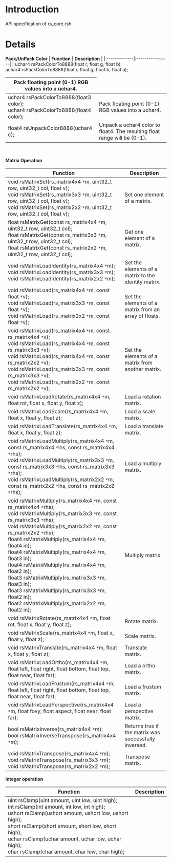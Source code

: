 # Introduction #

API specification of rs\_core.rsh


# Details #

**Pack/UnPack Color**
| **Function** | **Description** |
|:-------------|:----------------|
| uchar4 rsPackColorTo8888(float r, float g, float b);<br>uchar4 rsPackColorTo8888(float r, float g, float b, float a); <table><thead><th> Pack floating point (0-1) RGB values into a uchar4.</th></thead><tbody>
<tr><td> uchar4 rsPackColorTo8888(float3 color);<br>uchar4 rsPackColorTo8888(float4 color); </td><td> Pack floating point (0-1) RGB values into a uchar4. </td></tr>
<tr><td> float4 rsUnpackColor8888(uchar4 c); </td><td> Unpack a uchar4 color to float4.  The resulting float range will be (0-1). </td></tr></tbody></table>

<br>

<b>Matrix Operation</b>
<table><thead><th> <b>Function</b> </th><th> <b>Description</b> </th></thead><tbody>
<tr><td> void rsMatrixSet(rs_matrix4x4 <code>*</code>m, uint32_t row, uint32_t col, float v);<br>void rsMatrixSet(rs_matrix3x3 <code>*</code>m, uint32_t row, uint32_t col, float v);<br>void rsMatrixSet(rs_matrix2x2 <code>*</code>m, uint32_t row, uint32_t col, float v); </td><td> Set one element of a matrix. </td></tr>
<tr><td> float rsMatrixGet(const rs_matrix4x4 <code>*</code>m, uint32_t row, uint32_t col);<br>float rsMatrixGet(const rs_matrix3x3 <code>*</code>m, uint32_t row, uint32_t col);<br>float rsMatrixGet(const rs_matrix2x2 <code>*</code>m, uint32_t row, uint32_t col); </td><td> Get one element of a matrix. </td></tr>
<tr><td> void rsMatrixLoadIdentity(rs_matrix4x4 <code>*</code>m);<br>void rsMatrixLoadIdentity(rs_matrix3x3 <code>*</code>m);<br>void rsMatrixLoadIdentity(rs_matrix2x2 <code>*</code>m); </td><td> Set the elements of a matrix to the identity matrix. </td></tr>
<tr><td> void rsMatrixLoad(rs_matrix4x4 <code>*</code>m, const float <code>*</code>v);<br>void rsMatrixLoad(rs_matrix3x3 <code>*</code>m, const float <code>*</code>v);<br>void rsMatrixLoad(rs_matrix2x2 <code>*</code>m, const float <code>*</code>v); </td><td> Set the elements of a matrix from an array of floats. </td></tr>
<tr><td> void rsMatrixLoad(rs_matrix4x4 <code>*</code>m, const rs_matrix4x4 <code>*</code>v);<br>void rsMatrixLoad(rs_matrix4x4 <code>*</code>m, const rs_matrix3x3 <code>*</code>v);<br>void rsMatrixLoad(rs_matrix4x4 <code>*</code>m, const rs_matrix2x2 <code>*</code>v);<br>void rsMatrixLoad(rs_matrix3x3 <code>*</code>m, const rs_matrix3x3 <code>*</code>v);<br>void rsMatrixLoad(rs_matrix2x2 <code>*</code>m, const rs_matrix2x2 <code>*</code>v); </td><td> Set the elements of a matrix from another matrix. </td></tr>
<tr><td> void rsMatrixLoadRotate(rs_matrix4x4 <code>*</code>m, float rot, float x, float y, float z); </td><td> Load a rotation matrix. </td></tr>
<tr><td> void rsMatrixLoadScale(rs_matrix4x4 <code>*</code>m, float x, float y, float z); </td><td> Load a scale matrix. </td></tr>
<tr><td> void rsMatrixLoadTranslate(rs_matrix4x4 <code>*</code>m, float x, float y, float z); </td><td> Load a translate matrix. </td></tr>
<tr><td> void rsMatrixLoadMultiply(rs_matrix4x4 <code>*</code>m, const rs_matrix4x4 <code>*</code>lhs, const rs_matrix4x4 <code>*</code>rhs);<br>void rsMatrixLoadMultiply(rs_matrix3x3 <code>*</code>m, const rs_matrix3x3 <code>*</code>lhs, const rs_matrix3x3 <code>*</code>rhs);<br>void rsMatrixLoadMultiply(rs_matrix2x2 <code>*</code>m, const rs_matrix2x2 <code>*</code>lhs, const rs_matrix2x2 <code>*</code>rhs); </td><td> Load a multiply matrix. </td></tr>
<tr><td> void rsMatrixMultiply(rs_matrix4x4 <code>*</code>m, const rs_matrix4x4 <code>*</code>rhs);<br>void rsMatrixMultiply(rs_matrix3x3 <code>*</code>m, const rs_matrix3x3 <code>*</code>rhs);<br>void rsMatrixMultiply(rs_matrix2x2 <code>*</code>m, const rs_matrix2x2 <code>*</code>rhs);<br>float4 rsMatrixMultiply(rs_matrix4x4 <code>*</code>m, float4 in);<br>float4 rsMatrixMultiply(rs_matrix4x4 <code>*</code>m, float3 in);<br>float4 rsMatrixMultiply(rs_matrix4x4 <code>*</code>m, float2 in);<br>float3 rsMatrixMultiply(rs_matrix3x3 <code>*</code>m, float3 in);<br>float3 rsMatrixMultiply(rs_matrix3x3 <code>*</code>m, float2 in);<br>float2 rsMatrixMultiply(rs_matrix2x2 <code>*</code>m, float2 in); </td><td> Multiply matrix.   </td></tr>
<tr><td> void rsMatrixRotate(rs_matrix4x4 <code>*</code>m, float rot, float x, float y, float z); </td><td> Rotate matrix.     </td></tr>
<tr><td> void rsMatrixScale(rs_matrix4x4 <code>*</code>m, float x, float y, float z); </td><td> Scale matrix.      </td></tr>
<tr><td> void rsMatrixTranslate(rs_matrix4x4 <code>*</code>m, float x, float y, float z); </td><td> Translate matrix.  </td></tr>
<tr><td> void rsMatrixLoadOrtho(rs_matrix4x4 <code>*</code>m, float left, float right, float bottom, float top, float near, float far); </td><td> Load a ortho matrix. </td></tr>
<tr><td> void rsMatrixLoadFrustum(rs_matrix4x4 <code>*</code>m, float left, float right, float bottom, float top, float near, float far); </td><td> Load a frustum matrix. </td></tr>
<tr><td> void rsMatrixLoadPerspective(rs_matrix4x4 <code>*</code>m, float fovy, float aspect, float near, float far); </td><td> Load a perspective matrix. </td></tr>
<tr><td> bool rsMatrixInverse(rs_matrix4x4 <code>*</code>m);<br>bool rsMatrixInverseTranspose(rs_matrix4x4 <code>*</code>m); </td><td> Returns true if the matrix was successfully inversed. </td></tr>
<tr><td> void rsMatrixTranspose(rs_matrix4x4 <code>*</code>m);<br>void rsMatrixTranspose(rs_matrix3x3 <code>*</code>m);<br>void rsMatrixTranspose(rs_matrix2x2 <code>*</code>m); </td><td> Transpose matrix.  </td></tr></tbody></table>

<b>Integer operation</b>
<table><thead><th> <b>Function</b> </th><th> <b>Description</b> </th></thead><tbody>
<tr><td> uint rsClamp(uint amount, uint low, uint high);<br>int rsClamp(int amount, int low, int high);<br>ushort rsClamp(ushort amount, ushort low, ushort high);<br>short rsClamp(short amount, short low, short high);<br>uchar rsClamp(uchar amount, uchar low, uchar high);<br>char rsClamp(char amount, char low, char high); </td><td>                    </td></tr>